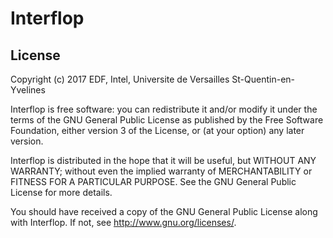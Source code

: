# Interflop

## License

Copyright (c) 2017 EDF, Intel, Universite de Versailles St-Quentin-en-Yvelines

Interflop is free software: you can redistribute it and/or modify
it under the terms of the GNU General Public License as published by
the Free Software Foundation, either version 3 of the License, or
(at your option) any later version.

Interflop is distributed in the hope that it will be useful,
but WITHOUT ANY WARRANTY; without even the implied warranty of
MERCHANTABILITY or FITNESS FOR A PARTICULAR PURPOSE.  See the
GNU General Public License for more details.

You should have received a copy of the GNU General Public License
along with Interflop.  If not, see <http://www.gnu.org/licenses/>.
